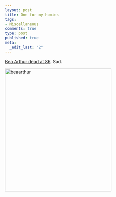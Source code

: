 ```yaml
--- 
layout: post
title: One for my homies
tags: 
- Miscellaneous
comments: true
type: post
published: true
meta: 
  _edit_last: "2"
---
```

<a href="http://www.etonline.com/news/2009/04/73212/">Bea Arthur dead at 86</a>. Sad.

<a href="http://brethorsting.com/blog/wp-content/uploads/2009/04/beaarthur.jpg"><img src="http://brethorsting.com/blog/wp-content/uploads/2009/04/beaarthur.jpg" alt="beaarthur" title="beaarthur" width="340" height="393" class="alignleft size-full wp-image-1239" /></a>
